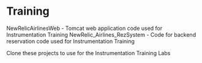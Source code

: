 # Training

NewRelicAirlinesWeb - Tomcat web application code used for Instrumentation Training
NewRelic_Airlines_RezSystem - Code for backend reservation code used for Instrumentation Training

Clone these projects to use for the Instrumentation Training Labs

